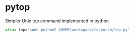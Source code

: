 # pytop
Simpler Unix top command implemented in python

``` bash
alias top='sudo python2 $HOME/workspace/research/top.py'
```